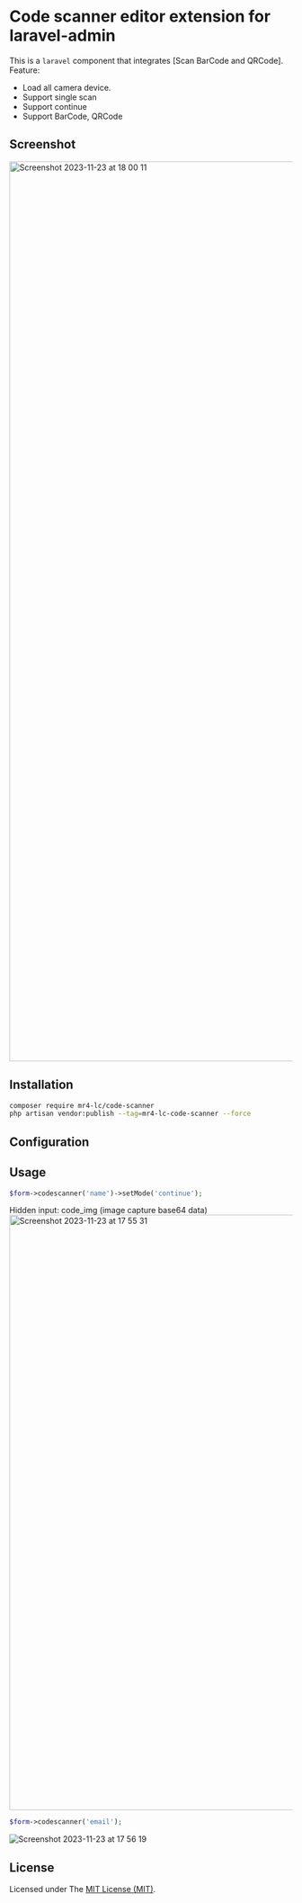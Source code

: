 Code scanner editor extension for laravel-admin
======

This is a `laravel` component that integrates [Scan BarCode and QRCode].
Feature:
- Load all camera device.
- Support single scan
- Support continue
- Support BarCode, QRCode

## Screenshot
<img width="1601" alt="Screenshot 2023-11-23 at 18 00 11" src="https://github.com/han48/han48-mr4-lax.code-scanner/assets/27817127/32d44107-63c6-4cba-a68d-121d8a7d601d">

## Installation
```bash
composer require mr4-lc/code-scanner
php artisan vendor:publish --tag=mr4-lc-code-scanner --force
```

## Configuration

## Usage

```php
$form->codescanner('name')->setMode('continue');
```
Hidden input: code_img (image capture base64 data)
<img width="1059" alt="Screenshot 2023-11-23 at 17 55 31" src="https://github.com/han48/han48-mr4-lax.code-scanner/assets/27817127/394fb10a-e3a4-4ae2-b01b-a4c0776ce0c9">


```php
$form->codescanner('email');
```
![Screenshot 2023-11-23 at 17 56 19](https://github.com/han48/han48-mr4-lax.code-scanner/assets/27817127/15a4a110-ea77-4a1c-98ed-22e332d866ad)

## License
Licensed under The [MIT License (MIT)](https://github.com/han48/mr4-lc.code-scanner/blob/main/LICENSE).
